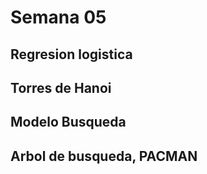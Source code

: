 # Semana 05

## Regresion logistica

## Torres de Hanoi

## Modelo Busqueda

## Arbol de busqueda, PACMAN

